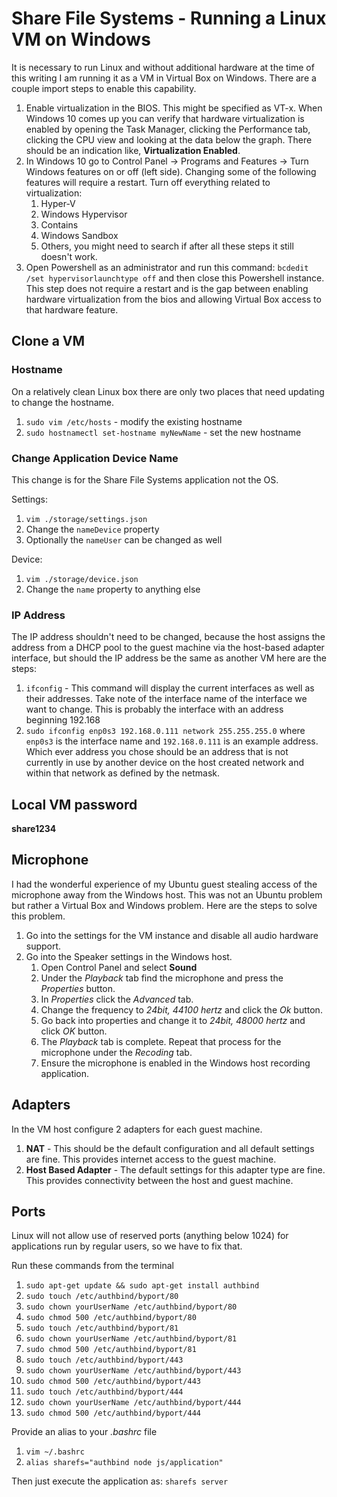 # Share File Systems - Running a Linux VM on Windows
It is necessary to run Linux and without additional hardware at the time of this writing I am running it as a VM in Virtual Box on Windows.  There are a couple import steps to enable this capability.

1. Enable virtualization in the BIOS.  This might be specified as VT-x.  When Windows 10 comes up you can verify that hardware virtualization is enabled by opening the Task Manager, clicking the Performance tab, clicking the CPU view and looking at the data below the graph.  There should be an indication like, **Virtualization     Enabled**.
1. In Windows 10 go to Control Panel -> Programs and Features -> Turn Windows features on or off (left side).  Changing some of the following features will require a restart.  Turn off everything related to virtualization:
   1. Hyper-V
   1. Windows Hypervisor
   1. Contains
   1. Windows Sandbox
   1. Others, you might need to search if after all these steps it still doesn't work.
1. Open Powershell as an administrator and run this command: `bcdedit /set hypervisorlaunchtype off` and then close this Powershell instance.  This step does not require a restart and is the gap between enabling hardware virtualization from the bios and allowing Virtual Box access to that hardware feature.

## Clone a VM
### Hostname
On a relatively clean Linux box there are only two places that need updating to change the hostname.

1. `sudo vim /etc/hosts` - modify the existing hostname
2. `sudo hostnamectl set-hostname myNewName` - set the new hostname

### Change Application Device Name
This change is for the Share File Systems application not the OS.

Settings:
1. `vim ./storage/settings.json`
2. Change the `nameDevice` property
3. Optionally the `nameUser` can be changed as well

Device:
1. `vim ./storage/device.json`
2. Change the `name` property to anything else

### IP Address
The IP address shouldn't need to be changed, because the host assigns the address from a DHCP pool to the guest machine via the host-based adapter interface, but should the IP address be the same as another VM here are the steps:
1. `ifconfig` - This command will display the current interfaces as well as their addresses.  Take note of the interface name of the interface we want to change. This is probably the interface with an address beginning 192.168
2. `sudo ifconfig enp0s3 192.168.0.111 network 255.255.255.0` where `enp0s3` is the interface name and `192.168.0.111` is an example address.  Which ever address you chose should be an address that is not currently in use by another device on the host created network and within that network as defined by the netmask.

## Local VM password
**share1234**

## Microphone
I had the wonderful experience of my Ubuntu guest stealing access of the microphone away from the Windows host.  This was not an Ubuntu problem but rather a Virtual Box and Windows problem.  Here are the steps to solve this problem.
1. Go into the settings for the VM instance and disable all audio hardware support.
1. Go into the Speaker settings in the Windows host.
   1. Open Control Panel and select **Sound**
   1. Under the *Playback* tab find the microphone and press the *Properties* button.
   1. In *Properties* click the *Advanced* tab.
   1. Change the frequency to *24bit, 44100 hertz* and click the *Ok* button.
   1. Go back into properties and change it to *24bit, 48000 hertz* and click *OK* button.
   1. The *Playback* tab is complete. Repeat that process for the microphone under the *Recoding* tab.
   1. Ensure the microphone is enabled in the Windows host recording application.

## Adapters
In the VM host configure 2 adapters for each guest machine.

1. **NAT** - This should be the default configuration and all default settings are fine. This provides internet access to the guest machine.
2. **Host Based Adapter** - The default settings for this adapter type are fine.  This provides connectivity between the host and guest machine.

## Ports
Linux will not allow use of reserved ports (anything below 1024) for applications run by regular users, so we have to fix that.

Run these commands from the terminal

1. `sudo apt-get update && sudo apt-get install authbind`
2. `sudo touch /etc/authbind/byport/80`
3. `sudo chown yourUserName /etc/authbind/byport/80`
4. `sudo chmod 500 /etc/authbind/byport/80`
5. `sudo touch /etc/authbind/byport/81`
6. `sudo chown yourUserName /etc/authbind/byport/81`
7. `sudo chmod 500 /etc/authbind/byport/81`
8. `sudo touch /etc/authbind/byport/443`
9. `sudo chown yourUserName /etc/authbind/byport/443`
10. `sudo chmod 500 /etc/authbind/byport/443`
11. `sudo touch /etc/authbind/byport/444`
12. `sudo chown yourUserName /etc/authbind/byport/444`
13. `sudo chmod 500 /etc/authbind/byport/444`

Provide an alias to your *.bashrc* file

1. `vim ~/.bashrc`
2. `alias sharefs="authbind node js/application"`

Then just execute the application as: `sharefs server`